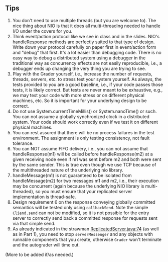 ## Tips ##

1. You don't need to use multiple threads (but you are welcome to). The nice thing about NIO is that it does all multi-threading needed to handle I/O under the covers for you.
2. Think event/action protocol like we see in class and in the slides. NIO's handleResponse methods are perfectly suited to that type of design. Write down your protocol carefully on paper first in event/action form and "debug" that first. It's a lot easier than debugging code. There is no easy way to debug a distributed system using a debugger in the traditional way as concurrency effects are not easily reproducible, i.e., a debugger ends up changing the very thing you are trying to see.
4. Play with the Grader yourself, i.e., increase the number of requests, threads, servers, etc. to stress test your system yourself. As always, the tests provided to you are a good baseline, i.e., if your code passes those tests, it is likely correct. But tests are never meant to be exhaustive, e.g., we may test your code with more stress or on different physical machines, etc. So it is important for your underlying design to be correct.
5. Do not use System.currentTimeMillis() or System.nanoTime() or such. You can not assume a globally synchronized clock in a distributed system. Your code should work correctly even if we test it on different physical machines.
6. You can rest assured that there will be no process failures in the test environment. The assignment is only testing consistency, not fault tolerance.
7. You can NOT assume FIFO delivery, i.e., you can not assume that handleResponse(m1) will be called before handleResponse(m2) at a given receiving node even if m1 was sent before m2 and both were sent by the same sender. This is true even though we use TCP because of the multithreaded nature of the underlying nio library.
8. handleMessage(m1) is not guaranteed to be isolated from handleMessage(m2) for two messages m1 and m2, i.e., their execution may be concurrent (again because the underlying NIO library is multi-threaded), so you must ensure that your replicated server implementation is thread-safe.
9. Design requirement 6 on the response conveying globally committed semantics will be tested only using `callbackSend`. Note the simple `Cliend.send` can not be modified, so it is not possible for the entry server to correctly send back a committed response for requests sent via that simple send. 
10. As already indicated in the strawman [ReplicatedServer.java:74](https://bitbucket.org/distrsys/consistent-db/src/d1df045e65fa154cc4be1b83e5bbaaa23be8b867/src/server/ReplicatedServer.java#lines-74) (as well as in Part 1), you need to stop `serverMessenger` and any  objects with runnable components that you create, otherwise `Grader` won't terminate and the autograder will time out.

(More to be added if/as needed.)